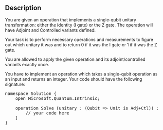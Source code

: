 ## Description

<div><p>You are given an operation that implements a single-qubit unitary transformation: either the identity (I gate) or the Z gate. The operation will have Adjoint and Controlled variants defined.</p><p>Your task is to perform necessary operations and measurements to figure out which unitary it was and to return 0 if it was the I gate or 1 if it was the Z gate. </p><p>You are allowed to apply the given operation and its adjoint/controlled variants exactly once.</p><p>You have to implement an operation which takes a single-qubit operation as an input and returns an integer. Your code should have the following signature:</p><pre class="verbatim">namespace Solution {<br>    open Microsoft.Quantum.Intrinsic;<br><br>    operation Solve (unitary : (Qubit =&gt; Unit is Adj+Ctl)) : Int {<br>        // your code here<br>    }<br>}</pre></div>
